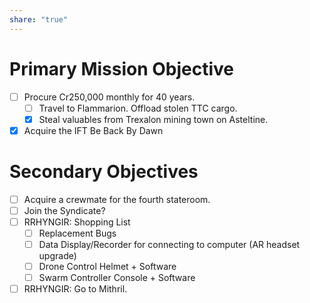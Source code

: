 ```yaml
---
share: "true"
---
```



# Primary Mission Objective
- [ ] Procure Cr250,000 monthly for 40 years.
    - [ ] Travel to Flammarion. Offload stolen TTC cargo.
    - [x] Steal valuables from Trexalon mining town on Asteltine.
- [x] Acquire the IFT Be Back By Dawn
# Secondary Objectives
- [ ] Acquire a crewmate for the fourth stateroom.
- [ ] Join the Syndicate?
- [ ] RRHYNGIR: Shopping List
    - [ ] Replacement Bugs
    - [ ] Data Display/Recorder for connecting to computer (AR headset upgrade)
    - [ ] Drone Control Helmet + Software
    - [ ] Swarm Controller Console + Software
- [ ] RRHYNGIR: Go to Mithril.